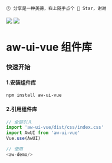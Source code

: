 ```
🕙 分享是一种美德，右上随手点个 🌟 Star，谢谢
```

<img src="https://aw-photo-app.oss-cn-guangzhou.aliyuncs.com/%E7%BB%84%E4%BB%B6%E5%BA%93%E6%96%87%E6%A1%A3/1.png"/>

<img src="https://aw-photo-app.oss-cn-guangzhou.aliyuncs.com/%E7%BB%84%E4%BB%B6%E5%BA%93%E6%96%87%E6%A1%A3/3.png"/>

# aw-ui-vue 组件库

### 快速开始

#### 1.安装组件库

```shell
npm install aw-ui-vue
```

#### 2.引用组件库

```js
// 全部引入
import 'aw-ui-vue/dist/css/index.css'
import AwUI from 'aw-ui-vue'
Vue.use(AwUI)

// 使用 
<aw-demo/>
```
